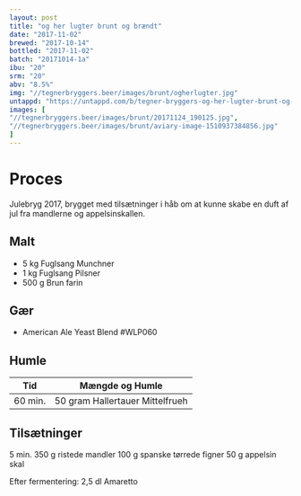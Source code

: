 ```yaml
---
layout: post
title: "og her lugter brunt og brændt"
date: "2017-11-02"
brewed: "2017-10-14"
bottled: "2017-11-02"
batch: "20171014-1a"
ibu: "20"
srm: "20"
abv: "8.5%"
img: "//tegnerbryggers.beer/images/brunt/ogherlugter.jpg"
untappd: "https://untappd.com/b/tegner-bryggers-og-her-lugter-brunt-og-braendt/2390886"
images: [
"//tegnerbryggers.beer/images/brunt/20171124_190125.jpg",
"//tegnerbryggers.beer/images/brunt/aviary-image-1510937384856.jpg"
]
---
```


# Proces

Julebryg 2017, brygget med tilsætninger i håb om at kunne skabe en duft af jul fra mandlerne og appelsinskallen.

## Malt

* 5 kg Fuglsang Munchner
* 1 kg Fuglsang Pilsner
* 500 g Brun farin

## Gær

* American Ale Yeast Blend #WLP060

## Humle

| Tid     | Mængde og Humle                 |
| ------- | ------------------------------- |
| 60 min. | 50 gram Hallertauer Mittelfrueh |

## Tilsætninger

5 min.
350 g ristede mandler
100 g spanske tørrede figner
50 g appelsin skal

Efter fermentering:
2,5 dl Amaretto
